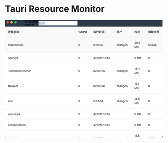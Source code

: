 # Tauri Resource Monitor

<img src="https://raw.githubusercontent.com/zhangyemengren/resource_monitor/main/public/screen.png">